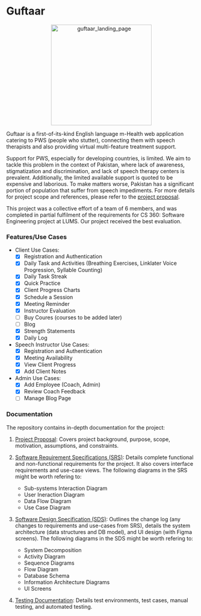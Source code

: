 # Guftaar

<p align='center'>
    <img width="267" alt="guftaar_landing_page" src="https://github.com/saadsheralam/Guftaar/assets/88395107/8d696d06-003c-4a49-8576-b0b63e65a694">
</p>


Guftaar is a first-of-its-kind English language m-Health web application catering to PWS (people
who stutter), connecting them with speech therapists and also providing virtual multi-feature treatment support. 

Support for PWS, especially for developing countries, is limited. We aim to tackle
this problem in the context of Pakistan, where lack of awareness, stigmatization and
discrimination, and lack of speech therapy centers is prevalent. Additionally, the limited available support is quoted to be expensive and laborious. To make matters worse, Pakistan has a significant portion of population that suffer from speech impediments. For more details for project scope and references, please refer to the [project proposal](https://github.com/saadsheralam/Guftaar/blob/main/documentation/proposal.pdf).

This project was a collective effort of a team of 6 members, and was completed in partial fulfilment of the requirements for CS 360: Software Engineering project at LUMS. Our project received the best evaluation. 

### Features/Use Cases 
- Client Use Cases: 
    - [x] Registration and Authentication 
    - [x] Daily Task and Activities (Breathing Exercises, Linklater Voice Progression, Syllable Counting)
    - [x] Daily Task Streak
    - [x] Quick Practice 
    - [x] Client Progress Charts
    - [x] Schedule a Session 
    - [x] Meeting Reminder 
    - [x] Instructor Evaluation 
    - [ ] Buy Coures (courses to be added later)
    - [ ] Blog
    - [x] Strength Statements 
    - [x] Daily Log
- Speech Instructor Use Cases: 
    - [x] Registration and Authentication
    - [x] Meeting Availability
    - [x] View Client Progress 
    - [x] Add Client Notes 
- Admin Use Cases: 
    - [x] Add Employee (Coach, Admin)
    - [x] Review Coach Feedback 
    - [ ] Manage Blog Page 

### Documentation 
The repository contains in-depth documentation for the project: 
1. [Project Proposal](https://github.com/saadsheralam/Guftaar/blob/main/documentation/proposal.pdf): Covers project background, purpose, scope, motivation, assumptions, and constraints. 
2. [Software Requirement Specifications (SRS)](https://github.com/saadsheralam/Guftaar/blob/main/documentation/SRS.pdf): Details complete functional and non-functional requirements for the project. It also covers interface requirements and use-case views. The following diagrams in the SRS might be worth refering to: 
    - Sub-systems Interaction Diagram 
    - User Ineraction Diagram 
    - Data Flow Diagram 
    - Use Case Diagram 
    
3. [Software Design Specification (SDS)](https://github.com/saadsheralam/Guftaar/blob/main/documentation/SDS.pdf): Outlines the change log (any changes to requirements and use-cases from SRS), details the system architecture (data structures and DB model), and UI design (with Figma screens). The following diagrams in the SDS might be worth refering to:
    - System Decomposition 
    - Activity Diagram 
    - Sequence Diagrams 
    - Flow Diagram
    - Database Schema 
    - Information Architecture Diagrams
    - UI Screens 
    
4. [Testing Documentation](https://github.com/saadsheralam/Guftaar/blob/main/documentation/testing.pdf): Details test environments, test cases, manual testing, and automated testing.  
